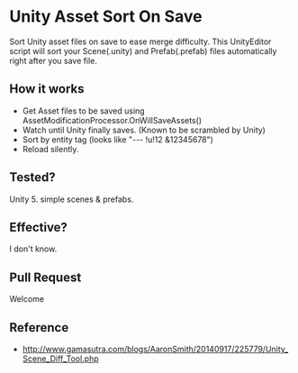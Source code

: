 # Unity Asset Sort On Save
Sort Unity asset files on save to ease merge difficulty.
This UnityEditor script will sort your Scene(.unity) and Prefab(.prefab) files automatically right after you save file.

## How it works
* Get Asset files to be saved using AssetModificationProcessor.OnWillSaveAssets()
* Watch until Unity finally saves. (Known to be scrambled by Unity)
* Sort by entity tag (looks like "--- !u!12 &12345678")
* Reload silently.

## Tested?
Unity 5. simple scenes & prefabs.

## Effective?
I don't know.

## Pull Request
Welcome

## Reference
* http://www.gamasutra.com/blogs/AaronSmith/20140917/225779/Unity_Scene_Diff_Tool.php
